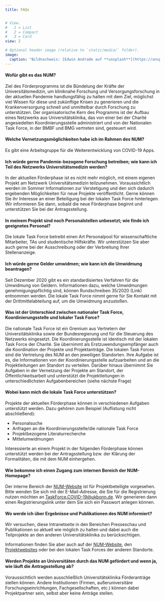 ```yaml
---
title: FAQs


# View.
#   1 = List
#   2 = Compact
#   3 = Card
view: 2

# Optional header image (relative to `static/media/` folder).
image: 
  caption: "Bildnachweis: [Edwin Andrade auf **unsplash**](https://unsplash.com/photos/4V1dC_eoCwg)"
---
```


#### Wofür gibt es das NUM?

Ziel des Förderprogramms ist die Bündelung der Kräfte der Universitätsmedizin, um kliniknahe Forschung und Versorgungsforschung  in der aktuellen Pandemie handlungsfähig zu halten mit dem Ziel, möglichst viel Wissen für diese und zukünftige Krisen zu generieren und die Krankenversorgung schnell und unmittelbar durch Forschung zu unterstützen. Der organisatorische Kern des Programms ist der Aufbau eines Netzwerks aus Universitätsklinika, das von einer bei der Charité angesiedelten Koordinierungsstelle administriert und von der Nationalen Task Force, in der BMBF und BMG vertreten sind, gesteuert wird.

#### Welche Vernetzungsmöglichkeiten habe ich im Rahmen des NUM?

Es gibt eine Arbeitsgruppe für die Weiterentwicklung von COVID-19 Apps.

#### Ich würde gerne Pandemie-bezogene Forschung betreiben; wie kann ich Teil des Netzwerks Universitätsmedizin werden?

In der aktuellen Förderphase ist es nicht mehr möglich, mit einem eigenen Projekt am Netzwerk Universitätsmedizin teilzunehmen. Voraussichtlich werden im Sommer Informationen zur Verstetigung und den sich dadurch ergebenden Möglichkeiten für neue Projekte veröffentlicht. Gerne können Sie ihr Interesse an einer Beteiligung bei der lokalen Task Force hinterlegen. Wir informieren Sie dann, sobald die neue Förderphase beginnt und unterstützen Sie bei der Antragsstellung.

#### In meinem Projekt sind noch Personalstellen unbesetzt; wie finde ich geeignetes Personal?

Die lokale Task Force betreibt einen Art Personalpool für wissenschaftliche Mitarbeiter, TAs und studentische Hilfskräfte. Wir unterstützen Sie aber auch gerne bei der Ausschreibung oder der Verbreitung Ihrer Stellenanzeige.

#### Ich würde gerne Gelder umwidmen; wie kann ich die Umwidmung beantragen?

Seit Dezember 2020 gibt es ein standardisiertes Verfahren für die Umwidmung von Geldern. Informationen dazu, welche Umwidmungen genehmigungspflichtig sind, können Rundschreiben 35/2020 (Link) entnommen werden. Die lokale Task Force nimmt gerne für Sie Kontakt mit der Drittmittelabteilung auf, um die Umwidmung anzustoßen.

#### Was ist der Unterschied zwischen nationaler Task Force, Koordinierungsstelle und lokaler Task Force?

Die nationale Task Force ist ein Gremium aus Vertretern der Universitätsklinika sowie der Bundesregierung und für die Steuerung des Netzwerks eingesetzt. Die Koordinierungsstelle ist identisch mit der lokalen Task Force der Charité. Sie übernimmt als Erstzuwendungsempfänger auch die Koordination der Projekte und Projektanträge. Die lokalen Task Forces sind die Vertretung des NUM an den jeweiligen Standorten. Ihre Aufgabe ist es, die Informationen von der Koordinierungsstelle aufzuarbeiten und an die Projektleitungen am Standort zu verteilen. Darüber hinaus übernimmt Sie Aufgaben in der Vernetzung der Projekte am Standort, der Öffentlichkeitsarbeit und unterstützt die Projektleitungen in unterschiedlichsten Aufgabenbereichen (siehe nächste Frage)

#### Wobei kann mich die lokale Task Force unterstützen?

Projekte der aktuellen Förderphase können in verschiedenen Aufgaben unterstützt werden. Dazu gehören zum Beispiel (Auflistung nicht abschließend):

-	Personalsuche
-	Anfragen an die Koordinierungsstelle/die nationale Task Force
-	Projektbezogene Literaturrecherche
-	Mittelumwidmungen

Interessierte an einem Projekt in der folgenden Förderphase können unterstützt werden bei der Antragsstellung bzw. der Klärung der Formalitäten, die mit dem NUM einhergehen. 

#### Wie bekomme ich einen Zugang zum internen Bereich der NUM-Homepage?

Der interne Bereich der [NUM-Website](https://www.netzwerk-universitaetsmedizin.de) ist für Projektbeteiligte vorgesehen. Bitte wenden Sie sich mit der E-Mail-Adresse, die Sie für die Registrierung nutzen möchten an TaskForce.COVID-19@ukbonn.de. Wir generieren dann einen Registrierungslink unter dem Sie sich ein Passwort anlegen können.

#### Wo werde ich über Ergebnisse und Publikationen des NUM informiert?

Wir versuchen, diese Intranetseite in den Bereichen Presseschau und Publikationen so aktuell wie möglich zu halten und dabei auch die Teilprojekte an den anderen Universitätsklinika zu berücksichtigen.

Informationen finden Sie aber auch auf der [NUM-Website](https://www.netzwerk-universitaetsmedizin.de), den [Projektwebsites](https://www.netzwerk-universitaetsmedizin.de/projekte) oder bei den lokalen Task Forces der anderen Standorte.

#### Werden Projekte an Universitäten durch das NUM gefördert und wenn ja, wie läuft die Antragsstellung ab?

Voraussichtlich werden ausschließlich Universitätsklinika Förderanträge stellen können. Andere Institutionen (Firmen, außeruniversitäre Forschungseinrichtungen, Fachgesellschaften, etc.) können dabei Projektpartner sein, selbst aber keine Anträge stellen.




